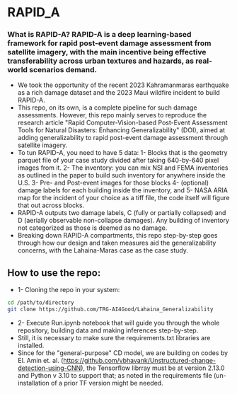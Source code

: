 # RAPID_A

### What is RAPID-A? RAPID-A is a deep learning-based framework for rapid post-event damage assessment from satellite imagery, with the main incentive being effective transferability across urban textures and hazards, as real-world scenarios demand.
* We took the opportunity of the recent 2023 Kahramanmaras earthquake as a rich damage dataset and the 2023 Maui wildfire incident to build RAPID-A.
* This repo, on its own, is a complete pipeline for such damage assessments. However, this repo mainly serves to reproduce the research article "Rapid Computer-Vision-based Post-Event Assessment Tools for Natural Disasters: Enhancing Generalizability" (DOI), aimed at adding generalizability to rapid post-event damage assessment through satellite imagery.
* To tun RAPID-A, you need to have 5 data: 1- Blocks that is the geometry parquet file of your case study divided after taking 640-by-640 pixel images from it. 2- The inventory: you can mix NSI and FEMA inventories as outlined in the paper to build such inventory for anywhere inside the U.S. 3- Pre- and Post-event images for those blocks 4- (optional) damage labels for each building inside the inventory, and 5- NASA ARIA map for the incident of your choice as a tiff file, the code itself will figure that out across blocks.
* RAPID-A outputs two damage labels, C (fully or partially collapsed) and D (aerially observable non-collapse damages). Any building of inventory not categorized as those is deemed as no damage.
* Breaking down RAPID-A compartments, this repo step-by-step goes through how our design and taken measures aid the generalizability concerns, with the Lahaina-Maras case as the case study.


## How to use the repo:
* 1- Cloning the repo in your system:
```bash 
cd /path/to/directory
git clone https://github.com/TRG-AI4Good/Lahaina_Generalizability
```
* 2- Execute Run.ipynb notebook that will guide you through the whole repository, building data and making inferences step-by-step.
* Still, it is necessary to make sure the requirements.txt libraries are installed.
* Since for the "general-purpose" CD model, we are building on codes by El. Amin et. al. (https://github.com/vbhavank/Unstructured-change-detection-using-CNN), the Tensorflow librray must be at version 2.13.0 and Python v 3.10 to support that; as noted in the requirements file (un-installation of a prior TF version might be needed.


